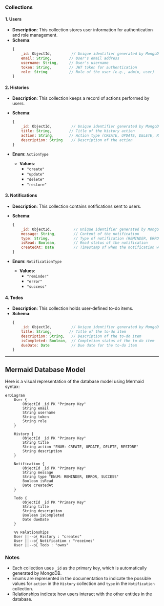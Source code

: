 ### Collections

#### 1. Users

-   **Description**: This collection stores user information for authentication and role management.
-   **Schema**:
    ```javascript
    {
        _id: ObjectId,         // Unique identifier generated by MongoDB
        email: String,        // User's email address
        username: String,     // User's username
        token: String,        // JWT token for authentication
        role: String          // Role of the user (e.g., admin, user)
    }
    ```

#### 2. Histories

-   **Description**: This collection keeps a record of actions performed by users.
-   **Schema**:

    ```javascript
    {
        _id: ObjectId,         // Unique identifier generated by MongoDB
        title: String,        // Title of the history action
        action: String,       // Action type (CREATE, UPDATE, DELETE, RESTORE)
        description: String    // Description of the action
    }
    ```

-   **Enum**: `ActionType`
    -   **Values**:
        -   `"create"`
        -   `"update"`
        -   `"delete"`
        -   `"restore"`

#### 3. Notifications

-   **Description**: This collection contains notifications sent to users.
-   **Schema**:

    ```javascript
    {
        _id: ObjectId,          // Unique identifier generated by MongoDB
        message: String,        // Content of the notification
        type: String,           // Type of notification (REMINDER, ERROR, SUCCESS)
        isRead: Boolean,        // Read status of the notification
        createdAt: Date         // Timestamp of when the notification was created
    }
    ```

-   **Enum**: `NotificationType`
    -   **Values**:
        -   `"reminder"`
        -   `"error"`
        -   `"success"`

#### 4. Todos

-   **Description**: This collection holds user-defined to-do items.
-   **Schema**:
    ```javascript
    {
        _id: ObjectId,         // Unique identifier generated by MongoDB
        title: String,        // Title of the to-do item
        description: String,   // Description of the to-do item
        isCompleted: Boolean,  // Completion status of the to-do item
        dueDate: Date          // Due date for the to-do item
    }
    ```

---

## Mermaid Database Model

Here is a visual representation of the database model using Mermaid syntax:

```mermaid
erDiagram
    User {
        ObjectId _id PK "Primary Key"
        String email
        String username
        String token
        String role
    }

    History {
        ObjectId _id PK "Primary Key"
        String title
        String action "ENUM: CREATE, UPDATE, DELETE, RESTORE"
        String description
    }

    Notification {
        ObjectId _id PK "Primary Key"
        String message
        String type "ENUM: REMINDER, ERROR, SUCCESS"
        Boolean isRead
        Date createdAt
    }

    Todo {
        ObjectId _id PK "Primary Key"
        String title
        String description
        Boolean isCompleted
        Date dueDate
    }

    %% Relationships
    User ||--o{ History : "creates"
    User ||--o{ Notification : "receives"
    User ||--o{ Todo : "owns"
```

### Notes

-   Each collection uses `_id` as the primary key, which is automatically generated by MongoDB.
-   Enums are represented in the documentation to indicate the possible values for `action` in the `History` collection and `type` in the `Notification` collection.
-   Relationships indicate how users interact with the other entities in the database.
